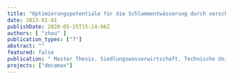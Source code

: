 ```yaml
---
title: "Optimierungspotentiale für die Schlammentwässerung durch verschiedene chemische Konditionierungsverfahren"
date: 2013-01-01
publishDate: 2020-05-25T15:14:06Z
authors: [ "zhou" ]
publication_types: ["7"]
abstract: ""
featured: false
publication: " Master Thesis. Siedlungswasserwirtschaft. Technische Universität Berlin"
projects: ["decamax"]
---
```


